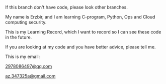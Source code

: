 If this branch don't have code, please look other branches.

My name is Erzbir, and I am learning C-program, Python, Ops and Cloud computing security.

This is my Learning Record, which I want to record so I can see these code in the future.

If you are looking at my code and you have better advice, please tell me.

This is my email:

2978086497@qq.com

az.347325a@gmail.com
